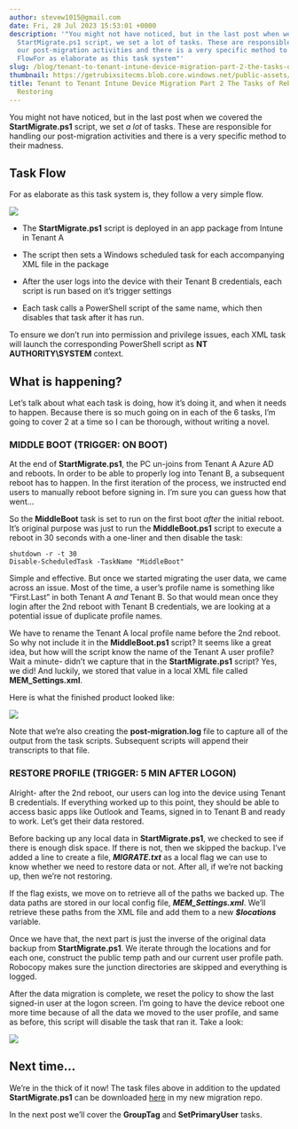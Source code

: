 ```yaml
---
author: stevew1015@gmail.com
date: Fri, 28 Jul 2023 15:53:01 +0000
description: '"You might not have noticed, but in the last post when we covered the
  StartMigrate.ps1 script, we set a lot of tasks. These are responsible for handling
  our post-migration activities and there is a very specific method to their madness.Task
  FlowFor as elaborate as this task system"'
slug: /blog/tenant-to-tenant-intune-device-migration-part-2-the-tasks-of-rebooting-and-restoring
thumbnail: https://getrubixsitecms.blob.core.windows.net/public-assets/content/v1/logo512.png
title: Tenant to Tenant Intune Device Migration Part 2 The Tasks of Rebooting and
  Restoring
---
```


You might not have noticed, but in the last post when we covered the **StartMigrate.ps1** script, we set _a lot_ of tasks. These are responsible for handling our post-migration activities and there is a very specific method to their madness.

Task Flow
---------

For as elaborate as this task system is, they follow a very simple flow.

![](https://getrubixsitecms.blob.core.windows.net/public-assets/content/v1/5dd365a31aa1fd743bc30b8e/d53da0b2-7c45-40f4-9137-98bef909a6e5/TaskFlow2.png)

-   The **StartMigrate.ps1** script is deployed in an app package from Intune in Tenant A
    
-   The script then sets a Windows scheduled task for each accompanying XML file in the package
    
-   After the user logs into the device with their Tenant B credentials, each script is run based on it’s trigger settings
    
-   Each task calls a PowerShell script of the same name, which then disables that task after it has run.
    

To ensure we don’t run into permission and privilege issues, each XML task will launch the corresponding PowerShell script as **NT AUTHORITY\\SYSTEM** context.

What is happening?
------------------

Let’s talk about what each task is doing, how it’s doing it, and when it needs to happen. Because there is so much going on in each of the 6 tasks, I’m going to cover 2 at a time so I can be thorough, without writing a novel.

### **MIDDLE BOOT (TRIGGER: ON BOOT)**

At the end of **StartMigrate.ps1**, the PC un-joins from Tenant A Azure AD and reboots. In order to be able to properly log into Tenant B, a subsequent reboot has to happen. In the first iteration of the process, we instructed end users to manually reboot before signing in. I’m sure you can guess how that went…

So the **MiddleBoot** task is set to run on the first boot _after_ the initial reboot. It’s original purpose was just to run the **MiddleBoot.ps1** script to execute a reboot in 30 seconds with a one-liner and then disable the task:

```
shutdown -r -t 30
Disable-ScheduledTask -TaskName "MiddleBoot"
```

Simple and effective. But once we started migrating the user data, we came across an issue. Most of the time, a user’s profile name is something like “First.Last” in both Tenant A _and_ Tenant B. So that would mean once they login after the 2nd reboot with Tenant B credentials, we are looking at a potential issue of duplicate profile names.

We have to rename the Tenant A local profile name before the 2nd reboot. So why not include it in the **MiddleBoot.ps1** script? It seems like a great idea, but how will the script know the name of the Tenant A user profile? Wait a minute- didn’t we capture that in the **StartMigrate.ps1** script? Yes, we did! And luckily, we stored that value in a local XML file called **MEM\_Settings.xml**.

Here is what the finished product looked like:

![](https://getrubixsitecms.blob.core.windows.net/public-assets/content/v1/5dd365a31aa1fd743bc30b8e/02728329-2590-4a71-b253-30d05ecc78bd/middleboot.png)

Note that we’re also creating the **post-migration.log** file to capture all of the output from the task scripts. Subsequent scripts will append their transcripts to that file.

### **RESTORE PROFILE (TRIGGER: 5 MIN AFTER LOGON)**

Alright- after the 2nd reboot, our users can log into the device using Tenant B credentials. If everything worked up to this point, they should be able to access basic apps like Outlook and Teams, signed in to Tenant B and ready to work. Let’s get their data restored.

Before backing up any local data in **StartMigrate.ps1**, we checked to see if there is enough disk space. If there is not, then we skipped the backup. I’ve added a line to create a file, **_MIGRATE.txt_** as a local flag we can use to know whether we need to restore data or not. After all, if we’re not backing up, then we’re not restoring.

If the flag exists, we move on to retrieve all of the paths we backed up. The data paths are stored in our local config file, **_MEM\_Settings.xml_**. We’ll retrieve these paths from the XML file and add them to a new **_$locations_** variable.

Once we have that, the next part is just the inverse of the original data backup from **StartMigrate.ps1**. We iterate through the locations and for each one, construct the public temp path and our current user profile path. Robocopy makes sure the junction directories are skipped and everything is logged.

After the data migration is complete, we reset the policy to show the last signed-in user at the logon screen. I’m going to have the device reboot one more time because of all the data we moved to the user profile, and same as before, this script will disable the task that ran it. Take a look:

![](https://getrubixsitecms.blob.core.windows.net/public-assets/content/v1/5dd365a31aa1fd743bc30b8e/476380e7-c39a-4a61-a0f5-042d9404483d/restore.png)

Next time…
----------

We’re in the thick of it now! The task files above in addition to the updated **StartMigrate.ps1** can be downloaded [here](https://github.com/stevecapacity/IntuneMigration) in my new migration repo.

In the next post we’ll cover the **GroupTag** and **SetPrimaryUser** tasks.